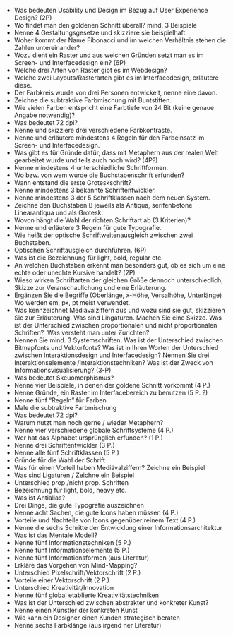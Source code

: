 - Was bedeuten Usability und Design im Bezug auf User Experience Design? (2P)
- Wo findet man den goldenen Schnitt überall? mind. 3 Beispiele
- Nenne 4 Gestaltungsgesetze und skizziere sie beispielhaft.
- Woher kommt der Name Fibonacci und im welchen Verhältnis stehen die Zahlen untereinander?
- Wozu dient ein Raster und aus welchen Gründen setzt man es im Screen- und Interfacedesign ein? (6P)
- Welche drei Arten von Raster gibt es im Webdesign?
- Welche zwei Layouts/Rasterarten gibt es im Interfacedesign, erläutere diese.
- Der Farbkreis wurde von drei Personen entwickelt, nenne eine davon.
- Zeichne die subtraktive Farbmischung mit Buntstiften.
- Wie vielen Farben entspricht eine Farbtiefe von 24 Bit (keine genaue Angabe notwendig)?
- Was bedeutet 72 dpi?
- Nenne und skizziere drei verschiedene Farbkontraste.
- Nenne und erläutere mindestens 4 Regeln für den Farbeinsatz im Screen- und Interfacedesign.
- Was gibt es für Gründe dafür, dass mit Metaphern aus der realen Welt gearbeitet wurde und teils auch noch wird? (4P?)
- Nenne mindestens 4 unterschiedliche Schriftformen.
- Wo bzw. von wem wurde die Buchstabenschrift erfunden?
- Wann entstand die erste Groteskschrift?
- Nenne mindestens 3 bekannte Schriftentwickler.
- Nenne mindestens 3 der 5 Schriftklassen nach dem neuen System.
- Zeichne den Buchstaben B jeweils als Antiqua, serifenbetone Linearantiqua und als Grotesk.
- Wovon hängt die Wahl der richten Schriftart ab (3 Kriterien)?
- Nenne und erläutere 3 Regeln für gute Typografie.
- Wie heißt der optische Schriftweitenausgleich zwischen zwei Buchstaben.
- Optischen Schriftausgleich durchführen. (6P)
- Was ist die Bezeichnung für light, bold, regular etc.
- An welchen Buchstaben erkennt man besonders gut, ob es sich um eine echte oder unechte Kursive handelt? (2P)
- Wieso wirken Schriftarten der gleichen Größe dennoch unterschiedlich, Skizze zur Veranschaulichung und eine Erläuterung.
- Ergänzen Sie die Begriffe (Oberlänge, x-Höhe, Versalhöhe, Unterlänge) Wo werden em, px, pt meist verwendet.
- Was  kennzeichnet Mediävalziffern aus und wozu sind sie gut, skizzieren Sie  zur Erläuterung. Was sind Lingaturen. Machen Sie eine Skizze. Was ist  der Unterschied zwischen proportionalen und nicht proportionalen  Schriften?  Was versteht man unter Zurichten?
- Nennen  Sie mind. 3 Systemschriften. Was ist der Unterschied zwischen  Bitmapfonts und Vektorfonts? Was ist in Ihren Worten der Unterschied  zwischen Interaktionsdesign und Interfacedesign? Nennen Sie drei  Interaktionselemente /Interaktionstechniken? Was ist der Zweck von  Informationsvisualisierung? (3-P)
- Was bedeutet Skeuomorphismus?
- Nenne vier Beispiele, in denen der goldene Schnitt vorkommt (4 P.)
- Nenne Gründe, ein Raster im Interfacebereich zu benutzen (5 P. ?)
- Nenne fünf “Regeln” für Farben
- Male die subtraktive Farbmischung
- Was bedeutet 72 dpi?
- Warum nutzt man noch gerne / wieder Metaphern?
- Nenne vier verschiedene globale Schriftsysteme (4 P.)
- Wer hat das Alphabet ursprünglich erfunden? (1 P.)
- Nenne drei Schriftentwickler (3 P.)
- Nenne alle fünf Schriftklassen (5 P.)
- Gründe für die Wahl der Schrift
- Was für einen Vorteil haben Mediävalziffern? Zeichne ein Beispiel
- Was sind Ligaturen / Zeichne ein Beispiel
- Unterschied prop./nicht prop. Schriften
- Bezeichnung für light, bold, heavy etc.
- Was ist Antialias?
- Drei Dinge, die gute Typografie auszeichnen
- Nenne acht Sachen, die gute Icons haben müssen (4 P.)
- Vorteile und Nachteile von Icons gegenüber reinem Text (4 P.)
- Nenne die sechs Schritte der Entwicklung einer Informationsarchitektur
- Was ist das Mentale Modell?
- Nenne fünf Informationstechniken (5 P.)
- Nenne fünf Informationselemente (5 P.)
- Nenne fünf Informationsformen (aus Literatur)
- Erkläre das Vorgehen von Mind-Mapping?
- Unterschied Pixelschrift/Vektorschrift (2 P.)
- Vorteile einer Vektorschrift (2 P.)
- Unterschied Kreativität/Innovation
- Nenne fünf global etablierte Kreativitätstechniken
- Was ist der Unterschied zwischen abstrakter und konkreter Kunst?
- Nenne einen Künstler der konkreten Kunst
- Wie kann ein Designer einen Kunden strategisch beraten
- Nenne sechs Farbklänge (aus irgend ner Literatur)